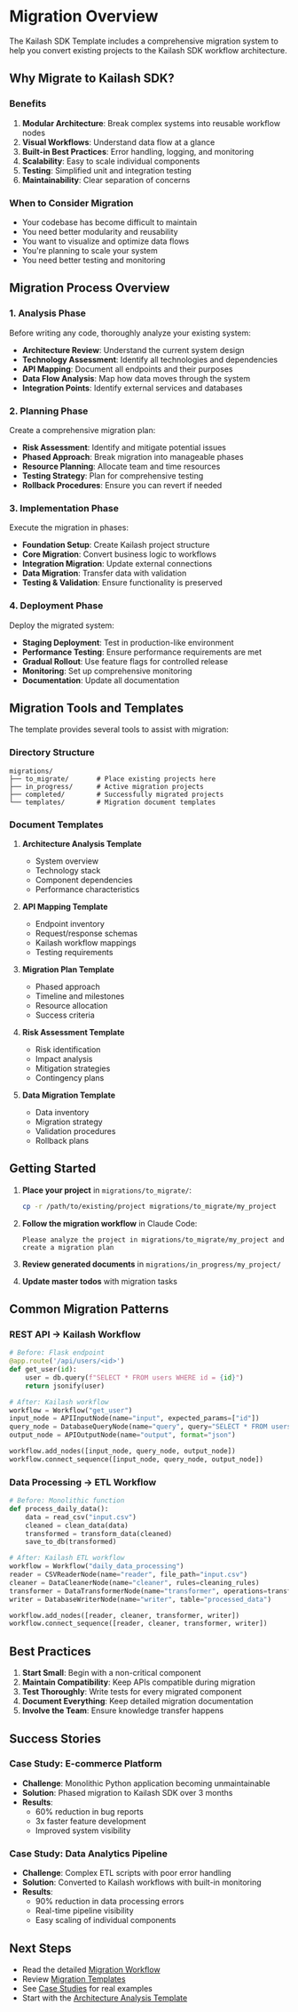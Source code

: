 # Migration Overview

The Kailash SDK Template includes a comprehensive migration system to help you convert existing projects to the Kailash SDK workflow architecture.

## Why Migrate to Kailash SDK?

### Benefits

1. **Modular Architecture**: Break complex systems into reusable workflow nodes
2. **Visual Workflows**: Understand data flow at a glance
3. **Built-in Best Practices**: Error handling, logging, and monitoring
4. **Scalability**: Easy to scale individual components
5. **Testing**: Simplified unit and integration testing
6. **Maintainability**: Clear separation of concerns

### When to Consider Migration

- Your codebase has become difficult to maintain
- You need better modularity and reusability
- You want to visualize and optimize data flows
- You're planning to scale your system
- You need better testing and monitoring

## Migration Process Overview

### 1. Analysis Phase

Before writing any code, thoroughly analyze your existing system:

- **Architecture Review**: Understand the current system design
- **Technology Assessment**: Identify all technologies and dependencies
- **API Mapping**: Document all endpoints and their purposes
- **Data Flow Analysis**: Map how data moves through the system
- **Integration Points**: Identify external services and databases

### 2. Planning Phase

Create a comprehensive migration plan:

- **Risk Assessment**: Identify and mitigate potential issues
- **Phased Approach**: Break migration into manageable phases
- **Resource Planning**: Allocate team and time resources
- **Testing Strategy**: Plan for comprehensive testing
- **Rollback Procedures**: Ensure you can revert if needed

### 3. Implementation Phase

Execute the migration in phases:

- **Foundation Setup**: Create Kailash project structure
- **Core Migration**: Convert business logic to workflows
- **Integration Migration**: Update external connections
- **Data Migration**: Transfer data with validation
- **Testing & Validation**: Ensure functionality is preserved

### 4. Deployment Phase

Deploy the migrated system:

- **Staging Deployment**: Test in production-like environment
- **Performance Testing**: Ensure performance requirements are met
- **Gradual Rollout**: Use feature flags for controlled release
- **Monitoring**: Set up comprehensive monitoring
- **Documentation**: Update all documentation

## Migration Tools and Templates

The template provides several tools to assist with migration:

### Directory Structure

```
migrations/
├── to_migrate/       # Place existing projects here
├── in_progress/      # Active migration projects
├── completed/        # Successfully migrated projects
└── templates/        # Migration document templates
```

### Document Templates

1. **Architecture Analysis Template**
   - System overview
   - Technology stack
   - Component dependencies
   - Performance characteristics

2. **API Mapping Template**
   - Endpoint inventory
   - Request/response schemas
   - Kailash workflow mappings
   - Testing requirements

3. **Migration Plan Template**
   - Phased approach
   - Timeline and milestones
   - Resource allocation
   - Success criteria

4. **Risk Assessment Template**
   - Risk identification
   - Impact analysis
   - Mitigation strategies
   - Contingency plans

5. **Data Migration Template**
   - Data inventory
   - Migration strategy
   - Validation procedures
   - Rollback plans

## Getting Started

1. **Place your project** in `migrations/to_migrate/`:
   ```bash
   cp -r /path/to/existing/project migrations/to_migrate/my_project
   ```

2. **Follow the migration workflow** in Claude Code:
   ```
   Please analyze the project in migrations/to_migrate/my_project and create a migration plan
   ```

3. **Review generated documents** in `migrations/in_progress/my_project/`

4. **Update master todos** with migration tasks

## Common Migration Patterns

### REST API → Kailash Workflow

```python
# Before: Flask endpoint
@app.route('/api/users/<id>')
def get_user(id):
    user = db.query(f"SELECT * FROM users WHERE id = {id}")
    return jsonify(user)

# After: Kailash workflow
workflow = Workflow("get_user")
input_node = APIInputNode(name="input", expected_params=["id"])
query_node = DatabaseQueryNode(name="query", query="SELECT * FROM users WHERE id = :id")
output_node = APIOutputNode(name="output", format="json")

workflow.add_nodes([input_node, query_node, output_node])
workflow.connect_sequence([input_node, query_node, output_node])
```

### Data Processing → ETL Workflow

```python
# Before: Monolithic function
def process_daily_data():
    data = read_csv("input.csv")
    cleaned = clean_data(data)
    transformed = transform_data(cleaned)
    save_to_db(transformed)

# After: Kailash ETL workflow
workflow = Workflow("daily_data_processing")
reader = CSVReaderNode(name="reader", file_path="input.csv")
cleaner = DataCleanerNode(name="cleaner", rules=cleaning_rules)
transformer = DataTransformerNode(name="transformer", operations=transform_ops)
writer = DatabaseWriterNode(name="writer", table="processed_data")

workflow.add_nodes([reader, cleaner, transformer, writer])
workflow.connect_sequence([reader, cleaner, transformer, writer])
```

## Best Practices

1. **Start Small**: Begin with a non-critical component
2. **Maintain Compatibility**: Keep APIs compatible during migration
3. **Test Thoroughly**: Write tests for every migrated component
4. **Document Everything**: Keep detailed migration documentation
5. **Involve the Team**: Ensure knowledge transfer happens

## Success Stories

### Case Study: E-commerce Platform

- **Challenge**: Monolithic Python application becoming unmaintainable
- **Solution**: Phased migration to Kailash SDK over 3 months
- **Results**: 
  - 60% reduction in bug reports
  - 3x faster feature development
  - Improved system visibility

### Case Study: Data Analytics Pipeline

- **Challenge**: Complex ETL scripts with poor error handling
- **Solution**: Converted to Kailash workflows with built-in monitoring
- **Results**:
  - 90% reduction in data processing errors
  - Real-time pipeline visibility
  - Easy scaling of individual components

## Next Steps

- Read the detailed [Migration Workflow](workflow.md)
- Review [Migration Templates](templates.md)
- See [Case Studies](case_studies.md) for real examples
- Start with the [Architecture Analysis Template](templates.md#architecture-analysis)